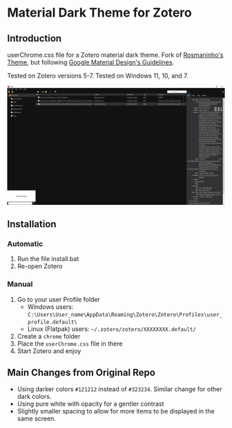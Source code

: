# Material Dark Theme for Zotero

## Introduction
userChrome.css file for a Zotero material dark theme. Fork of [Rosmaninho's Theme](https://github.com/notidentical/Zotero-Material-Dark-Theme), but following [Google Material Design's Guidelines](https://material.io/design).

Tested on Zotero versions 5-7. Tested on Windows 11, 10, and 7.

![Zotero Material Dark Theme Example](./Zotero_Material_Dark_Theme.png)

## Installation

### Automatic
1. Run the file install.bat
2. Re-open Zotero

### Manual
1. Go to your user Profile folder 
   * Windows users: `C:\Users\User_name\AppData\Roaming\Zotero\Zotero\Profiles\user_profile.default\`
   * Linux (Flatpak) users: `~/.zotero/zotero/XXXXXXXX.default/`
2. Create a `chrome` folder
3. Place the `userChrome.css` file in there
4. Start Zotero and enjoy

## Main Changes from Original Repo
- Using darker colors <code>#121212</code> instead of <code>#323234</code>. Similar change for other dark colors.
- Using pure white with opacity for a gentler contrast 
- Slightly smaller spacing to allow for more items to be displayed in the same screen.
